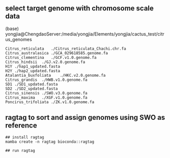 ## select target genome with chromosome scale data
(base) yongjia@ChengdaoServer:/media/yongjia/Elements/yongjia/cactus_test/citrus_genomes
```
Citrus_reticulata	./Citrus_reticulata_Chachi.chr.fa
Citrus_australasica	./GCA_029618585.genome.fa
Citrus_clementina	./GCF.v1.0.genome.fa
Citrus_hindsii	./GJ.v2.0.genome.fa
H1Y	./hap1_updated.fasta
H2Y	./hap2_updated.fasta
Atalantia_buxfoliata	./HKC.v2.0.genome.fa
Citrus_grandis	./HWB.v1.0.genome.fa
SD1	./SD1_updated.fasta
SD2	./SD2_updated.fasta
Citrus_sinensis	./SWO.v3.0.genome.fa
Citrus_maxima	./XGF.v1.0.genome.fa
Poncirus_trifoliata	./ZK.v1.0.genome.fa
```
## ragtag to sort and assign genomes using SWO as reference
```
## install ragtag
mamba create -n ragtag bioconda::ragtag

## run ragtag
```
